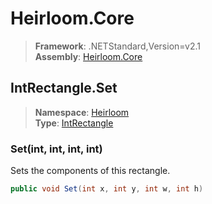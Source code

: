 # Heirloom.Core

> **Framework**: .NETStandard,Version=v2.1  
> **Assembly**: [Heirloom.Core][0]  

## IntRectangle.Set

> **Namespace**: [Heirloom][0]  
> **Type**: [IntRectangle][1]  

### Set(int, int, int, int)

Sets the components of this rectangle.

```cs
public void Set(int x, int y, int w, int h)
```

[0]: ../../../Heirloom.Core.md
[1]: ../IntRectangle.md
